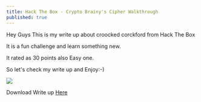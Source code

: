 ```yaml
---
title: Hack The Box - Crypto Brainy's Cipher Walkthrough
published: true
---
```

Hey Guys This is my write up about croocked corckford from Hack The Box

It is a fun challenge and learn something new.

It rated as 30 points also Easy one.

So let's check my write up and Enjoy:-)

![](https://raw.githubusercontent.com/Cnw311/hack-the-box/gh-pages/assets/Hack%20the%20box%20machines%20images/crooked_corckford.png)

Download Write up [Here](https://github.com/Cnw311/hack-the-box/raw/gh-pages/assets/pdf/crooked_crockford.pdf)

